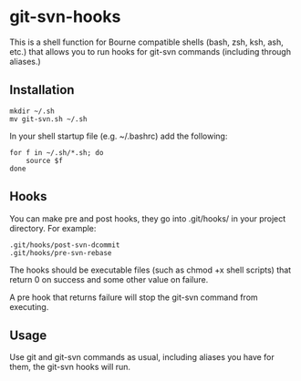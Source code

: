 git-svn-hooks
=============

This is a shell function for Bourne compatible shells (bash, zsh, ksh, ash,
etc.) that allows you to run hooks for git-svn commands (including through
aliases.)

Installation
------------

    mkdir ~/.sh
    mv git-svn.sh ~/.sh

In your shell startup file (e.g. ~/.bashrc) add the following:

    for f in ~/.sh/*.sh; do
        source $f
    done

Hooks
-----

You can make pre and post hooks, they go into .git/hooks/ in your project
directory. For example:

    .git/hooks/post-svn-dcommit
    .git/hooks/pre-svn-rebase

The hooks should be executable files (such as chmod +x shell scripts) that
return 0 on success and some other value on failure.

A pre hook that returns failure will stop the git-svn command from executing.

Usage
-----

Use git and git-svn commands as usual, including aliases you have for them,
the git-svn hooks will run.
